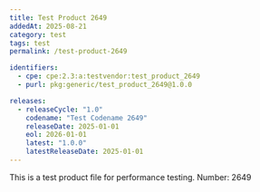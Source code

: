 ```yaml
---
title: Test Product 2649
addedAt: 2025-08-21
category: test
tags: test
permalink: /test-product-2649

identifiers:
  - cpe: cpe:2.3:a:testvendor:test_product_2649
  - purl: pkg:generic/test_product_2649@1.0.0

releases:
  - releaseCycle: "1.0"
    codename: "Test Codename 2649"
    releaseDate: 2025-01-01
    eol: 2026-01-01
    latest: "1.0.0"
    latestReleaseDate: 2025-01-01
---
```


This is a test product file for performance testing. Number: 2649
